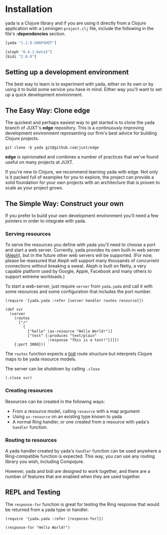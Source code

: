 # Installation

yada is a Clojure library and if you are using it directly from a
Clojure application with a Leiningen `project.clj` file, include the
following in the file's __:dependencies__ section.

```clojure
[yada "1.1.0-SNAPSHOT"]

[aleph "0.4.1-beta3"]
[bidi "2.0.0"]
```

## Setting up a development environment

The best way to learn is to experiment with yada, either on its own or by using it to build some service you have in mind. Either way you'll want to set up a quick development environment.

## The Easy Way: Clone edge

The quickest and perhaps easiest way to get started is to clone the yada branch of JUXT's __edge__ repository. This is a continuously improving development environment representing our firm's best advice for building Clojure projects.

    git clone -b yada git@github.com/juxt/edge

__edge__ is opinionated and combines a number of practices that we've found useful on many projects at JUXT.

If you're new to Clojure, we recommend learning yada with edge. Not only is it packed full of examples for you to explore, the project can provide a solid foundation for your own projects with an architecture that is proven to scale as your project grows.

## The Simple Way: Construct your own

If you prefer to build your own development environment you'll need a few pointers in order to integrate with yada.

### Serving resources

To serve the resources you define with yada you'll need to choose a port and start a web server. Currently, yada provides its own built-in web server ([Aleph](https://github.com/ztellman/aleph)), but in the future other web servers will be supported. (For now, please be reassured that Aleph will support many thousands of concurrent connections without breaking a sweat. Aleph is built on Netty, a very capable platform used by Google, Apple, Facebook and many others to support extreme workloads.)

To start a web-server, just require `server` from `yada.yada` and call it with some resources and some configuration that includes the port number.

    (require '[yada.yada :refer [server handler routes resource]])

    (def svr
      (server
        (routes
          ["/"
            [
              ["hello" (as-resource "Hello World!")]
              ["test" {:produces "text/plain"
                       :response "This is a test!"}]]])
        {:port 3000}))

The `routes` function expects a [bidi](https://github.com/juxt/bidi) route structure but interprets Clojure maps to be yada resource models.

The server can be shutdown by calling `.close`

    (.close svr)

### Creating resources

Resources can be created in the following ways:

- From a resource model, calling `resource` with a map argument
- Using `as-resource` on an existing type known to yada
- A normal Ring handler, or one created from a resource with yada's `handler` function.

### Routing to resources

A yada handler created by yada's `handler` function can be used anywhere a Ring-compatible function is expected. This way, you can use any routing library you wish, including Compojure.

However, yada and bidi _are_ designed to work together, and there are a number of features that are enabled when they are used together.

## REPL and Testing

The `response-for` function is great for testing the Ring response that would be returned from a yada type or handler.

    (require '[yada.yada :refer [response-for]])

    (response-for "Hello World!")
